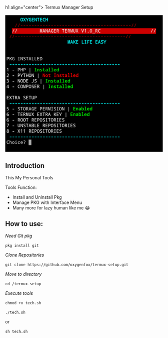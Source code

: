 h1 align="center">
    Termux Manager Setup<br>
	<br>
    <img src="https://raw.githubusercontent.com/oxygenfox/termux-setup/master/assets/Head1.png">
	<br>
</h1>

## Introduction
This My Personal Tools

Tools Function:
- Install and Uninstall Pkg
- Manage PKG with Interface Menu
- Many more for lazy human like me 😂

## How to use:
*Need Git pkg*
```
pkg install git
```
*Clone Repositories*

```
git clone https://github.com/oxygenfox/termux-setup.git
```
*Move to directory*

```
cd /termux-setup
```
*Execute tools*

```
chmod +x tech.sh
```
```
./tech.sh
```
or
```
sh tech.sh
```
